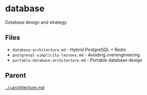 # database

Database design and strategy.

## Files

- `database-architecture.md` - Hybrid PostgreSQL + Redis
- `postgresql-simplicity-lessons.md` - Avoiding overengineering
- `portable-database-architecture.md` - Portable database design

## Parent
[../+architecture.md](../+architecture.md)